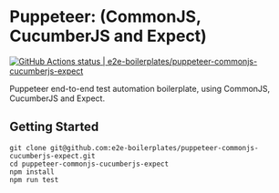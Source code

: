# Puppeteer: (CommonJS, CucumberJS and Expect)

[![GitHub Actions status | e2e-boilerplates/puppeteer-commonjs-cucumberjs-expect](https://github.com/e2e-boilerplates/puppeteer-commonjs-cucumberjs-expect/workflows/puppeteer-commonjs-cucumberjs-expect/badge.svg)](https://github.com/e2e-boilerplates/puppeteer-commonjs-cucumberjs-expect/actions?workflow=puppeteer-commonjs-cucumberjs-expect)

Puppeteer end-to-end test automation boilerplate, using CommonJS, CucumberJS and Expect.

## Getting Started

    git clone git@github.com:e2e-boilerplates/puppeteer-commonjs-cucumberjs-expect.git
    cd puppeteer-commonjs-cucumberjs-expect
    npm install
    npm run test
